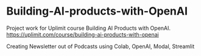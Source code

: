 # Building-AI-products-with-OpenAI
Project work for Uplimit course Building AI Products with OpenAI. https://uplimit.com/course/building-ai-products-with-openai

Creating Newsletter out of Podcasts using Colab, OpenAI, Modal, Streamlit


